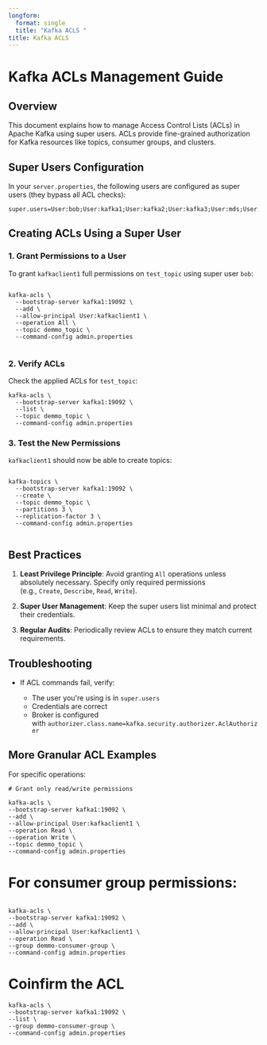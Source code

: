 ```yaml
---
longform:
  format: single
  title: "Kafka ACLS "
title: Kafka ACLS
---
```

# Kafka ACLs Management Guide

## Overview
This document explains how to manage Access Control Lists (ACLs) in Apache Kafka using super users. ACLs provide fine-grained authorization for Kafka resources like topics, consumer groups, and clusters.

## Super Users Configuration
In your `server.properties`, the following users are configured as super users (they bypass all ACL checks):

```
super.users=User:bob;User:kafka1;User:kafka2;User:kafka3;User:mds;User:schemaregistryUser;User:controlcenterAdmin;User:connectAdmin
```

## Creating ACLs Using a Super User

### 1. Grant Permissions to a User

To grant `kafkaclient1` full permissions on `test_topic` using super user `bob`:

```

kafka-acls \
  --bootstrap-server kafka1:19092 \
  --add \
  --allow-principal User:kafkaclient1 \
  --operation All \
  --topic demmo_topic \
  --command-config admin.properties
  
```


### 2. Verify ACLs

Check the applied ACLs for `test_topic`:

```
kafka-acls \
  --bootstrap-server kafka1:19092 \
  --list \
  --topic demmo_topic \
  --command-config admin.properties

```

### 3. Test the New Permissions

`kafkaclient1` should now be able to create topics:

```

kafka-topics \
  --bootstrap-server kafka1:19092 \
  --create \
  --topic demmo_topic \
  --partitions 3 \
  --replication-factor 3 \
  --command-config admin.properties
  
```

## Best Practices

1. **Least Privilege Principle**: Avoid granting `All` operations unless absolutely necessary. Specify only required permissions (e.g., `Create`, `Describe`, `Read`, `Write`).

2. **Super User Management**: Keep the super users list minimal and protect their credentials.

3. **Regular Audits**: Periodically review ACLs to ensure they match current requirements.


## Troubleshooting

- If ACL commands fail, verify:
    
    - The user you're using is in `super.users`
    - Credentials are correct
    - Broker is configured with `authorizer.class.name=kafka.security.authorizer.AclAuthorizer`

## More Granular ACL Examples

For specific operations:

```
# Grant only read/write permissions

kafka-acls \
--bootstrap-server kafka1:19092 \
--add \
--allow-principal User:kafkaclient1 \
--operation Read \
--operation Write \
--topic demmo_topic \
--command-config admin.properties

```

# For consumer group permissions:

```

kafka-acls \
--bootstrap-server kafka1:19092 \
--add \
--allow-principal User:kafkaclient1 \
--operation Read \
--group demmo-consumer-group \
--command-config admin.properties

```

# Coinfirm the ACL

```
kafka-acls \
--bootstrap-server kafka1:19092 \
--list \
--group demmo-consumer-group \
--command-config admin.properties
```